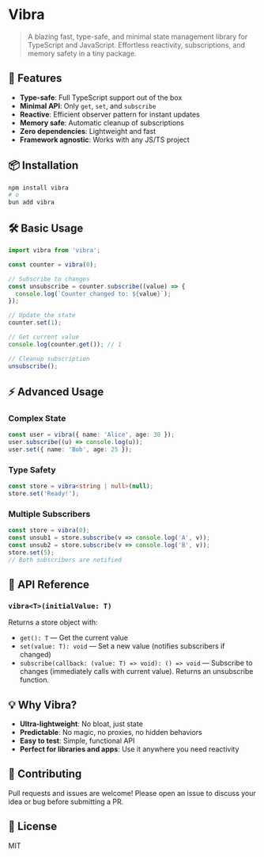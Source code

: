 # Vibra

> A blazing fast, type-safe, and minimal state management library for TypeScript and JavaScript. Effortless reactivity, subscriptions, and memory safety in a tiny package.

## 🚀 Features
- **Type-safe**: Full TypeScript support out of the box
- **Minimal API**: Only `get`, `set`, and `subscribe`
- **Reactive**: Efficient observer pattern for instant updates
- **Memory safe**: Automatic cleanup of subscriptions
- **Zero dependencies**: Lightweight and fast
- **Framework agnostic**: Works with any JS/TS project

## 📦 Installation

```bash
npm install vibra
# o
bun add vibra
```

## 🛠️ Basic Usage

```typescript
import vibra from 'vibra';

const counter = vibra(0);

// Subscribe to changes
const unsubscribe = counter.subscribe((value) => {
  console.log(`Counter changed to: ${value}`);
});

// Update the state
counter.set(1);

// Get current value
console.log(counter.get()); // 1

// Cleanup subscription
unsubscribe();
```

## ⚡ Advanced Usage

### Complex State
```typescript
const user = vibra({ name: 'Alice', age: 30 });
user.subscribe((u) => console.log(u));
user.set({ name: 'Bob', age: 25 });
```

### Type Safety
```typescript
const store = vibra<string | null>(null);
store.set('Ready!');
```

### Multiple Subscribers
```typescript
const store = vibra(0);
const unsub1 = store.subscribe(v => console.log('A', v));
const unsub2 = store.subscribe(v => console.log('B', v));
store.set(5);
// Both subscribers are notified
```

## 🧩 API Reference

### `vibra<T>(initialValue: T)`
Returns a store object with:
- `get(): T` — Get the current value
- `set(value: T): void` — Set a new value (notifies subscribers if changed)
- `subscribe(callback: (value: T) => void): () => void` — Subscribe to changes (immediately calls with current value). Returns an unsubscribe function.

## 💡 Why Vibra?
- **Ultra-lightweight**: No bloat, just state
- **Predictable**: No magic, no proxies, no hidden behaviors
- **Easy to test**: Simple, functional API
- **Perfect for libraries and apps**: Use it anywhere you need reactivity

## 🤝 Contributing
Pull requests and issues are welcome! Please open an issue to discuss your idea or bug before submitting a PR.

## 📄 License
MIT
